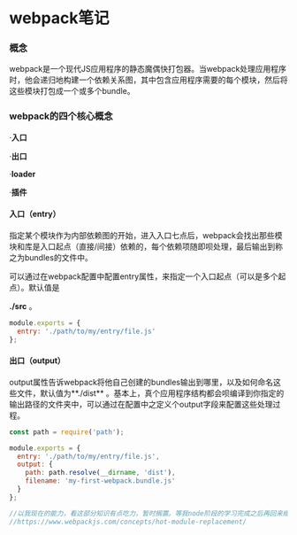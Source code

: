 # webpack笔记



### 概念

webpack是一个现代JS应用程序的静态魔偶快打包器。当webpack处理应用程序时，他会递归地构建一个依赖关系图，其中包含应用程序需要的每个模块，然后将这些模块打包成一个或多个bundle。



### webpack的四个核心概念

 ·**入口**

·**出口**

·**loader**

·**插件**



#### 入口（entry）

​	指定某个模块作为内部依赖图的开始，进入入口七点后，webpack会找出那些模块和库是入口起点（直接/间接）依赖的，每个依赖项随即呗处理，最后输出到称之为bundles的文件中。

可以通过在webpack配置中配置entry属性，来指定一个入口起点（可以是多个起点）。默认值是

**./src** 。

```js
module.exports = {
  entry: './path/to/my/entry/file.js'
};
```



#### 出口（output）

​	output属性告诉webpack将他自己创建的bundles输出到哪里，以及如何命名这些文件，默认值为**./dist** 。基本上，真个应用程序结构都会呗编译到你指定的输出路径的文件夹中，可以通过在配置中之定义个output字段来配置这些处理过程。

```js
const path = require('path');

module.exports = {
  entry: './path/to/my/entry/file.js',
  output: {
    path: path.resolve(__dirname, 'dist'),
    filename: 'my-first-webpack.bundle.js'
  }
};

```



```js
//以我现在的能力，看这部分知识有点吃力，暂时搁置。等我node阶段的学习完成之后再回来继续学习！
//https://www.webpackjs.com/concepts/hot-module-replacement/
```





















